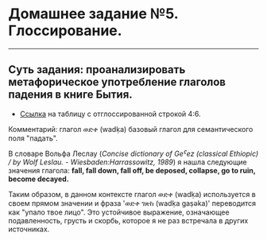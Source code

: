 # Домашнее задание №5. Глоссирование.
****************
## Суть задания: проанализировать метафорическое употребление глаголов падения в книге Бытия.
* [Ссылка](Gen4.6.html) на таблицу с отглоссированной строкой 4:6. 

Комментарий: глагол ወድቀ (wadḳa) базовый глагол для семантического поля "падать".

В словаре Вольфа Леслау (*Concise dictionary of Geˁez (classical Ethiopic) / by Wolf Leslau. - Wiesbaden:Harrassowitz, 1989*) я нашла следующие значения глагола: **fall, fall down, fall off, be deposed, collapse, go to ruin, become decayed.**

Таким образом, в данном контексте глагол ወድቀ (wadḳa) используется в своем прямом значении и фраза 'ወድቀ ገጽከ (wadḳa gaṣəka)' переводится как "упало твое лицо". Это устойчивое выражение, означающее подавленность, грусть и скорбь, которое я не раз встречала в других источниках. 
